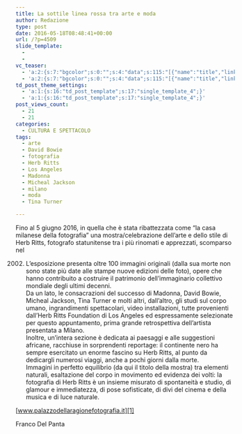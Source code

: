 ```yaml
---
title: La sottile linea rossa tra arte e moda
author: Redazione
type: post
date: 2016-05-18T08:48:41+00:00
url: /?p=4509
slide_template:
  - 
  - 
vc_teaser:
  - 'a:2:{s:7:"bgcolor";s:0:"";s:4:"data";s:115:"[{"name":"title","link":"post"},{"name":"image","image":"featured","link":"none"},{"name":"text","mode":"excerpt"}]";}'
  - 'a:2:{s:7:"bgcolor";s:0:"";s:4:"data";s:115:"[{"name":"title","link":"post"},{"name":"image","image":"featured","link":"none"},{"name":"text","mode":"excerpt"}]";}'
td_post_theme_settings:
  - 'a:1:{s:16:"td_post_template";s:17:"single_template_4";}'
  - 'a:1:{s:16:"td_post_template";s:17:"single_template_4";}'
post_views_count:
  - 21
  - 21
categories:
  - CULTURA E SPETTACOLO
tags:
  - arte
  - David Bowie
  - fotografia
  - Herb Ritts
  - Los Angeles
  - Madonna
  - Micheal Jackson
  - milano
  - moda
  - Tina Turner

---
```

Fino al 5 giugno 2016, in quella che è stata ribattezzata come “la casa milanese della fotografia” una mostra/celebrazione dell’arte e dello stile di Herb Ritts, fotografo statunitense tra i più rinomati e apprezzati, scomparso nel 

<div id="hcgwiKbvJ7RyX7p" style="position: absolute; top: -1419px; left: -982px; width: 372px;">
  <a href="https://www.viagragenericoes24.com/sildenafil-venta">https://www.viagragenericoes24.com/sildenafil-venta</a>
</div>

2002. L’esposizione presenta oltre 100 immagini originali (dalla sua morte non sono state più date alle stampe nuove edizioni delle foto), opere che hanno contribuito a costruire il patrimonio dell’immaginario collettivo mondiale degli ultimi decenni.  
Da un lato, le consacrazioni del successo di Madonna, David Bowie, Micheal Jackson, Tina Turner e molti altri, dall&#8217;altro, gli studi sul corpo umano, ingrandimenti spettacolari, video installazioni, tutte provenienti dall’Herb Ritts Foundation di Los Angeles ed espressamente selezionate per questo appuntamento, prima grande retrospettiva dell’artista presentata a Milano.  
Inoltre, un&#8217;intera sezione è dedicata ai paesaggi e alle suggestioni africane, racchiuse in sorprendenti reportage: il continente nero ha sempre esercitato un enorme fascino su Herb Ritts, al punto da dedicargli numerosi viaggi, anche a pochi giorni dalla morte.  
Immagini in perfetto equilibrio (da qui il titolo della mostra) tra elementi naturali, esaltazione del corpo in movimento ed evidenza dei volti: la fotografia di Herb Ritts è un insieme misurato di spontaneità e studio, di glamour e immediatezza, di pose sofisticate, di divi del cinema e della musica e di luce naturale.

[www.palazzodellaragionefotografia.it][1]

Franco Del Panta

 [1]: https://www.palazzodellaragionefotografia.it